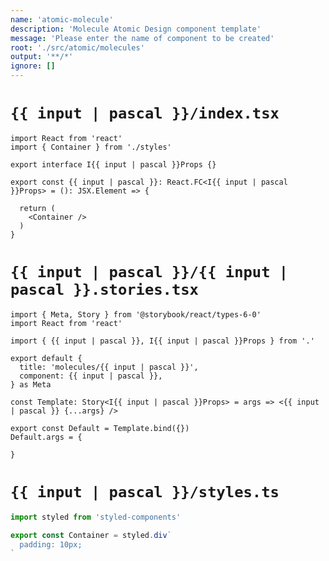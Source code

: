 ```yaml
---
name: 'atomic-molecule'
description: 'Molecule Atomic Design component template'
message: 'Please enter the name of component to be created'
root: './src/atomic/molecules'
output: '**/*'
ignore: []
---
```


# `{{ input | pascal }}/index.tsx`

```tsx
import React from 'react'
import { Container } from './styles'

export interface I{{ input | pascal }}Props {}

export const {{ input | pascal }}: React.FC<I{{ input | pascal }}Props> = (): JSX.Element => {

  return (
    <Container />
  )
}

```

# `{{ input | pascal }}/{{ input | pascal }}.stories.tsx`

```tsx
import { Meta, Story } from '@storybook/react/types-6-0'
import React from 'react'

import { {{ input | pascal }}, I{{ input | pascal }}Props } from '.'

export default {
  title: 'molecules/{{ input | pascal }}',
  component: {{ input | pascal }},
} as Meta

const Template: Story<I{{ input | pascal }}Props> = args => <{{ input | pascal }} {...args} />

export const Default = Template.bind({})
Default.args = {
  
}

```

# `{{ input | pascal }}/styles.ts`

```ts
import styled from 'styled-components'

export const Container = styled.div`
  padding: 10px;
`

```